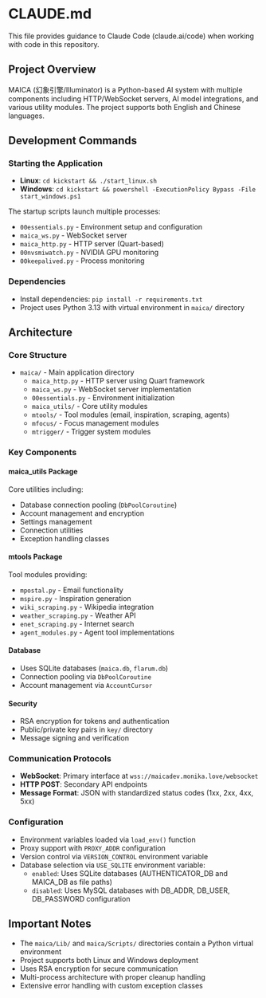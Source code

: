 # CLAUDE.md

This file provides guidance to Claude Code (claude.ai/code) when working with code in this repository.

## Project Overview

MAICA (幻象引擎/Illuminator) is a Python-based AI system with multiple components including HTTP/WebSocket servers, AI model integrations, and various utility modules. The project supports both English and Chinese languages.

## Development Commands

### Starting the Application
- **Linux**: `cd kickstart && ./start_linux.sh`
- **Windows**: `cd kickstart && powershell -ExecutionPolicy Bypass -File start_windows.ps1`

The startup scripts launch multiple processes:
- `00essentials.py` - Environment setup and configuration
- `maica_ws.py` - WebSocket server
- `maica_http.py` - HTTP server (Quart-based)
- `00nvsmiwatch.py` - NVIDIA GPU monitoring
- `00keepalived.py` - Process monitoring

### Dependencies
- Install dependencies: `pip install -r requirements.txt`
- Project uses Python 3.13 with virtual environment in `maica/` directory

## Architecture

### Core Structure
- `maica/` - Main application directory
  - `maica_http.py` - HTTP server using Quart framework
  - `maica_ws.py` - WebSocket server implementation
  - `00essentials.py` - Environment initialization
  - `maica_utils/` - Core utility modules
  - `mtools/` - Tool modules (email, inspiration, scraping, agents)
  - `mfocus/` - Focus management modules
  - `mtrigger/` - Trigger system modules

### Key Components

#### maica_utils Package
Core utilities including:
- Database connection pooling (`DbPoolCoroutine`)
- Account management and encryption
- Settings management
- Connection utilities
- Exception handling classes

#### mtools Package
Tool modules providing:
- `mpostal.py` - Email functionality
- `mspire.py` - Inspiration generation
- `wiki_scraping.py` - Wikipedia integration
- `weather_scraping.py` - Weather API
- `enet_scraping.py` - Internet search
- `agent_modules.py` - Agent tool implementations

#### Database
- Uses SQLite databases (`maica.db`, `flarum.db`)
- Connection pooling via `DbPoolCoroutine`
- Account management via `AccountCursor`

#### Security
- RSA encryption for tokens and authentication
- Public/private key pairs in `key/` directory
- Message signing and verification

### Communication Protocols
- **WebSocket**: Primary interface at `wss://maicadev.monika.love/websocket`
- **HTTP POST**: Secondary API endpoints
- **Message Format**: JSON with standardized status codes (1xx, 2xx, 4xx, 5xx)

### Configuration
- Environment variables loaded via `load_env()` function
- Proxy support with `PROXY_ADDR` configuration
- Version control via `VERSION_CONTROL` environment variable
- Database selection via `USE_SQLITE` environment variable:
  - `enabled`: Uses SQLite databases (AUTHENTICATOR_DB and MAICA_DB as file paths)
  - `disabled`: Uses MySQL databases with DB_ADDR, DB_USER, DB_PASSWORD configuration

## Important Notes
- The `maica/Lib/` and `maica/Scripts/` directories contain a Python virtual environment
- Project supports both Linux and Windows deployment
- Uses RSA encryption for secure communication
- Multi-process architecture with proper cleanup handling
- Extensive error handling with custom exception classes